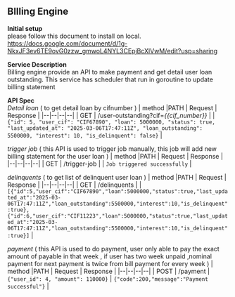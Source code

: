 ## **BIlling Engine**


**Initial setup**  
please follow this document to install on local.  
https://docs.google.com/document/d/1g-NkxJF3ev6TE9ovG0zzw_gmwoL4NYL3CEpjBcXlVwM/edit?usp=sharing 

**Service Description**  
Billing engine provide an API to make payment and get detail user loan outstanding. This service has scheduler that run in goroutine to update billing statement

**API Spec**  
*Detail loan*  ( to get detail loan by cifnumber )
| method |PATH  |  Request | Response |
|--|--|--|--|
| GET | /user-outstanding?cif=*{{cif_number}}* |  | ``` {"id": 5, "user_cif": "CIF67890", "loan": 5000000, "status": true, "last_updated_at": "2025-03-06T17:47:11Z", "loan_outstanding": 5500000, "interest": 10, "is_delinquent": false}```   |  

  
*trigger job* ( this API is used to trigger job manually, this job will add new billing statement for the user loan )
| method |PATH  |  Request | Response |
|--|--|--|--|
| GET | /trigger-job |  | ``` Job triggered successfully ```   |  


*delinquents* ( to get list of delinquent user loan  )
| method |PATH  |  Request | Response |
|--|--|--|--|
| GET | /delinquents |  | ``` [{"id":5,"user_cif":"CIF67890","loan":5000000,"status":true,"last_updated_at":"2025-03-06T17:47:11Z","loan_outstanding":5500000,"interest":10,"is_delinquent":true},{"id":6,"user_cif":"CIF11223","loan":5000000,"status":true,"last_updated_at":"2025-03-06T17:47:11Z","loan_outstanding":5500000,"interest":10,"is_delinquent":true}] ```   |  


*payment* ( this API is used to do payment, user only able to pay the exact amount of payable in that week , if user has two week unpaid ,nominal payment for next payment is twice from bill payment for every week )
| method |PATH  |  Request | Response |
|--|--|--|--|
| POST | /payment | ```{"user_id": 4, "amount": 110000}``` | ``` {"code":200,"message":"Payment successful"} ```   |  



